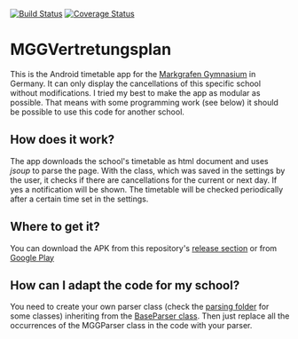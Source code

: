[![Build Status](https://travis-ci.com/d-Rickyy-b/MGGVertretungsplan.svg?branch=master)](https://travis-ci.com/d-Rickyy-b/MGGVertretungsplan) [![Coverage Status](https://coveralls.io/repos/github/d-Rickyy-b/MGGVertretungsplan/badge.svg?branch=master)](https://coveralls.io/github/d-Rickyy-b/MGGVertretungsplan?branch=master)

# MGGVertretungsplan
This is the Android timetable app for the [Markgrafen Gymnasium](https://www.mgg.karlsruhe.de/stupla/stupla.php) in Germany. It can only display the cancellations of this specific school without modifications. I tried my best to make the app as modular as possible. That means with some programming work (see below) it should be possible to use this code for another school.

## How does it work?
The app downloads the school's timetable as html document and uses *jsoup* to parse the page. With the class, which was saved in the settings by the user, it checks if there are cancellations for the current or next day. If yes a notification will be shown. The timetable will be checked periodically after a certain time set in the settings.

## Where to get it?
You can download the APK from this repository's [release section](https://github.com/d-Rickyy-b/MGGVertretungsplan/releases/) or from [Google Play](https://play.google.com/store/apps/details?id=de.aurora.mggvertretungsplan)


## How can I adapt the code for my school?
You need to create your own parser class (check the [parsing folder](https://github.com/d-Rickyy-b/MGGVertretungsplan/tree/master/app/src/main/java/de/aurora/mggvertretungsplan/parsing) for some classes) inheriting from the [BaseParser class](https://github.com/d-Rickyy-b/MGGVertretungsplan/blob/master/app/src/main/java/de/aurora/mggvertretungsplan/parsing/BaseParser.java). Then just replace all the occurrences of the MGGParser class in the code with your parser.
